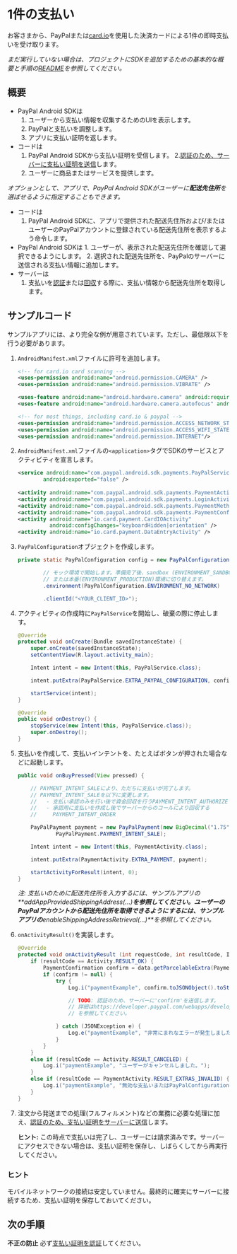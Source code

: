1件の支払い
==============

お客さまから、PayPalまたは[card.io](https://www.card.io/)を使用した決済カードによる1件の即時支払いを受け取ります。

_まだ実行していない場合は、プロジェクトにSDKを追加するための基本的な概要と手順の[README](README.md)を参照してください。_

概要
--------

* PayPal Android SDKは
    1. ユーザーから支払い情報を収集するためのUIを表示します。
    2. PayPalと支払いを調整します。
    3. アプリに支払い証明を返します。
* コードは
    1. PayPal Android SDKから支払い証明を受信します。
    2.[認証のため、サーバーに支払い証明を送信](https://developer.paypal.com/webapps/developer/docs/integration/mobile/verify-mobile-payment/)します。
    3. ユーザーに商品またはサービスを提供します。

_オプションとして、アプリで、PayPal Android SDKがユーザーに**配送先住所**を選ばせるように指定することもできます。_

* コードは
    1. PayPal Android SDKに、アプリで提供された配送先住所および/またはユーザーのPayPalアカウントに登録されている配送先住所を表示するよう命令します。
* PayPal Android SDKは
        1. ユーザーが、表示された配送先住所を確認して選択できるようにします。
    2. 選択された配送先住所を、PayPalのサーバーに送信される支払い情報に追加します。
* サーバーは
    1. 支払いを[認証](https://developer.paypal.com/webapps/developer/docs/integration/mobile/verify-mobile-payment/)または[回収](https://developer.paypal.com/webapps/developer/docs/integration/direct/capture-payment/#capture-the-payment)する際に、支払い情報から配送先住所を取得します。


サンプルコード
-----------

サンプルアプリには、より完全な例が用意されています。ただし、最低限以下を行う必要があります。
1. `AndroidManifest.xml`ファイルに許可を追加します。
    ```xml   
    <!-- for card.io card scanning -->
    <uses-permission android:name="android.permission.CAMERA" />
    <uses-permission android:name="android.permission.VIBRATE" />
    
    <uses-feature android:name="android.hardware.camera" android:required="false" />
    <uses-feature android:name="android.hardware.camera.autofocus" android:required="false" />

    <!-- for most things, including card.io & paypal -->
    <uses-permission android:name="android.permission.ACCESS_NETWORK_STATE"/>
    <uses-permission android:name="android.permission.ACCESS_WIFI_STATE"/>
    <uses-permission android:name="android.permission.INTERNET"/>
    ```
    
1. `AndroidManifest.xml`ファイルの`<application>`タグでSDKのサービスとアクティビティを宣言します。
    ```xml
    <service android:name="com.paypal.android.sdk.payments.PayPalService"
            android:exported="false" />
        
    <activity android:name="com.paypal.android.sdk.payments.PaymentActivity" />
    <activity android:name="com.paypal.android.sdk.payments.LoginActivity" />
    <activity android:name="com.paypal.android.sdk.payments.PaymentMethodActivity" />
    <activity android:name="com.paypal.android.sdk.payments.PaymentConfirmActivity" />
    <activity android:name="io.card.payment.CardIOActivity"
              android:configChanges="keyboardHidden|orientation" />
    <activity android:name="io.card.payment.DataEntryActivity" />
    ```

1. `PayPalConfiguration`オブジェクトを作成します。
    ```java
    private static PayPalConfiguration config = new PayPalConfiguration()

            // モック環境で開始します。準備完了後、sandbox (ENVIRONMENT_SANDBOX)
            // または本番(ENVIRONMENT_PRODUCTION)環境に切り替えます。
            .environment(PayPalConfiguration.ENVIRONMENT_NO_NETWORK)

            .clientId("<YOUR_CLIENT_ID>");
    ```

2. アクティビティの作成時に`PayPalService`を開始し、破棄の際に停止します。

    ```java
    @Override
    protected void onCreate(Bundle savedInstanceState) {
        super.onCreate(savedInstanceState);
        setContentView(R.layout.activity_main);

        Intent intent = new Intent(this, PayPalService.class);

        intent.putExtra(PayPalService.EXTRA_PAYPAL_CONFIGURATION, config);

        startService(intent);
    }

    @Override
    public void onDestroy() {
        stopService(new Intent(this, PayPalService.class));
        super.onDestroy();
    }
    ```

3.  支払いを作成して、支払いインテントを、たとえばボタンが押された場合などに起動します。

    ```java
    public void onBuyPressed(View pressed) {

        // PAYMENT_INTENT_SALEにより、ただちに支払いが完了します。
        // PAYMENT_INTENT_SALEを以下に変更します。
        //   - 支払い承認のみを行い後で資金回収を行うPAYMENT_INTENT_AUTHORIZE
        //   - 承認用に支払いを作成し後でサーバーからのコールにより回収する
        //     PAYMENT_INTENT_ORDER

        PayPalPayment payment = new PayPalPayment(new BigDecimal("1.75"), "USD", "hipster jeans",
                PayPalPayment.PAYMENT_INTENT_SALE);

        Intent intent = new Intent(this, PaymentActivity.class);

        intent.putExtra(PaymentActivity.EXTRA_PAYMENT, payment);

        startActivityForResult(intent, 0);
    }
    ```
    _注: 支払いのために配送先住所を入力するには、サンプルアプリの**addAppProvidedShippingAddress(...)**を参照してください。ユーザーのPayPalアカウントから配送先住所を取得できるようにするには、サンプルアプリの**enableShippingAddressRetrieval(...)**を参照してください。_

4. `onActivityResult()`を実装します。

    ```java
    @Override
    protected void onActivityResult (int requestCode, int resultCode, Intent data) {
        if (resultCode == Activity.RESULT_OK) {
            PaymentConfirmation confirm = data.getParcelableExtra(PaymentActivity.EXTRA_RESULT_CONFIRMATION);
            if (confirm != null) {
                try {
                    Log.i("paymentExample", confirm.toJSONObject().toString(4));

                    // TODO: 認証のため、サーバーに'confirm'を送信します。
                    // 詳細はhttps://developer.paypal.com/webapps/developer/docs/integration/mobile/verify-mobile-payment/
                    // を参照してください。

                } catch (JSONException e) {
                    Log.e("paymentExample", "非常にまれなエラーが発生しました: ", e);
                }
            }
        }
        else if (resultCode == Activity.RESULT_CANCELED) {
            Log.i("paymentExample", "ユーザーがキャンセルしました。");
        }
        else if (resultCode == PaymentActivity.RESULT_EXTRAS_INVALID) {
            Log.i("paymentExample", "無効な支払いまたはPayPalConfigurationが送信されました。ドキュメントを参照してください。");
        }
    }
    ```

5. 注文から発送までの処理(フルフィルメント)などの業務に必要な処理に加え、[認証のため、支払い証明をサーバーに送信](https://developer.paypal.com/webapps/developer/docs/integration/mobile/verify-mobile-payment/)します。
   

   **ヒント:** この時点で支払いは完了し、ユーザーには請求済みです。サーバーにアクセスできない場合は、支払い証明を保存し、しばらくしてから再実行してください。

### ヒント

モバイルネットワークの接続は安定していません。最終的に確実にサーバーに接続するため、支払い証明を保存しておいてください。

次の手順
----------

**不正の防止** 必ず[支払い証明を認証](https://developer.paypal.com/webapps/developer/docs/integration/mobile/verify-mobile-payment/)してください。
